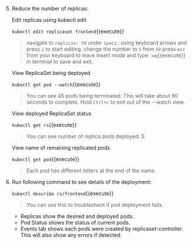 5. Reduce the number of replicas:
   
    Edit replicas using kubectl edit

    `kubectl edit replicaset frontend`{{execute}}

    >navigate to `replicas: 50` under `specs:` using keyboard arrows and press `i` to start editing.
    >change the number to `5` from `50`
    >press `esc` from your keyboard to leave insert mode and type `:wq`{{execute}} in terminal to save and exit.

    View ReplicaSet being deployed

    `kubectl get pod --watch`{{execute}}

    >You can see 45 pods being terminated.
    >This will take about 90 seconds to complete.
    >Hold `Ctrl+c` to exit out of the --watch view.

    View deployed ReplicaSet status

    `kubectl get rs`{{execute}}

    >You can see number of replica pods deployed: 5.

    View name of remaining replicated pods

    `kubectl get pod`{{execute}}
    
    >Each pod has different letters at the end of the name.

6. Run following command to see details of the deployment:

    `kubectl describe rs/frontend`{{execute}}

    >You can use this to troubleshoot if pod deployment fails.

    - Replicas show the desired and deployed pods.
    - Pod Status shows the status of current pods.
    - Events tab shows each pods were created by replicaset-controller. This will also show any errors if detected.